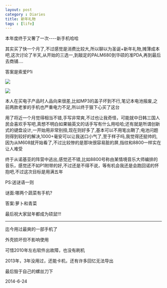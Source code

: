```yaml
---
layout: post
category : Diaries
title: 新年礼物
tags : [life]
---
```



本年度终于又奢了一次----新手机哈哈 
 
其实买了快一个月了,不过感觉是消费比较大,所以聊以为圣诞+新年礼物,摊薄成本吧,这次讨论了半天,从开始的三选一,到敲定的PALM680到华硕的准PDA,再到最后去商铺....
 
答案是索爱P1i

![](http://images.techtree.com/ttimages/story/82513_sony_img.jpg)

![](http://www.letsgodigital.org/images/artikelen/13/sony-ericsson-p1.jpg) 
 



 本人在买电子产品时人品向来很差,比如MP3的盖子坏到不行,笔记本电池报废,之前两款老爹的手机也严重电力不足,所以终于狠下心买了这台

 

用了将近一个月觉得相当不错,手写非常爽,不过也让我奇怪，可能就中日韩三国人民会喜欢手写吧,真想不明白如果输英文的话手写有什么用哈哈;还有就是所谓创新式的键盘设计,一开始用非常别扭,现在则好多了,基本可以不用笔出鞘了;电池问题则得到较好的解决,1000+毫安可以让我送口小气了,至于样子吗,我觉得还挺帅的,因为从M608就开始看了,不过比较惨的是那块很容易脏的屏,指纹和8800一样实在让人难受

 

终于从诺基亚的阵营中逃出,感觉还不错,比如8800号称由某情境音乐大师编排的音乐，感觉还不如P1附带的好,不过还是不得不说，等有机会我还是会跑回诺的怀抱吧,不过这次目标是用满五年

 

PS:送谜语一则

 

谜面:哪两个蔬菜有手机?

 

答案:萝卜和青菜

 

最后祝大家鼠年都成为硕鼠!!!

---

迄今用过最爽的一部手机了

外壳损坏但不影响使用

可惜2010年左右软件出故障，也没有刷机

2013年，3年没用过，还能卡机，还有许多回忆无法导出

最后毁于自己的螺丝刀下

2014-6-24

